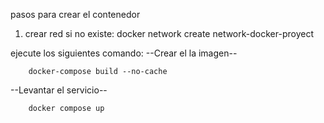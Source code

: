 pasos para crear el contenedor

1. crear red si no existe:
   docker network create network-docker-proyect

ejecute los siguientes comando:
--Crear el la imagen--

        docker-compose build --no-cache

--Levantar el servicio--

        docker compose up
